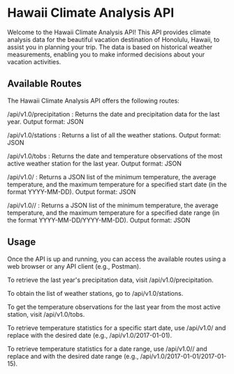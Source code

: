 # Hawaii Climate Analysis API

Welcome to the Hawaii Climate Analysis API! This API provides climate analysis data for the beautiful vacation destination of Honolulu, Hawaii, to assist you in planning your trip. The data is based on historical weather measurements, enabling you to make informed decisions about your vacation activities.

## Available Routes

The Hawaii Climate Analysis API offers the following routes:

/api/v1.0/precipitation : Returns the date and precipitation data for the last year. Output format: JSON

/api/v1.0/stations : Returns a list of all the weather stations. Output format: JSON

/api/v1.0/tobs : Returns the date and temperature observations of the most active weather station for the last year. Output format: JSON

/api/v1.0/<start> : Returns a JSON list of the minimum temperature, the average temperature, and the maximum temperature for a specified start date (in the format YYYY-MM-DD). Output format: JSON

/api/v1.0/<start>/<end> : Returns a JSON list of the minimum temperature, the average temperature, and the maximum temperature for a specified date range (in the format YYYY-MM-DD/YYYY-MM-DD). Output format: JSON

## Usage
Once the API is up and running, you can access the available routes using a web browser or any API client (e.g., Postman).

To retrieve the last year's precipitation data, visit /api/v1.0/precipitation.

To obtain the list of weather stations, go to /api/v1.0/stations.

To get the temperature observations for the last year from the most active station, visit /api/v1.0/tobs.

To retrieve temperature statistics for a specific start date, use /api/v1.0/<start> and replace <start> with the desired date (e.g., /api/v1.0/2017-01-01).

To retrieve temperature statistics for a date range, use /api/v1.0/<start>/<end> and replace <start> and <end> with the desired date range (e.g., /api/v1.0/2017-01-01/2017-01-15).

